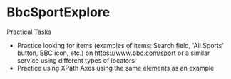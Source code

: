 # BbcSportExplore

Practical Tasks

 - Practice looking for items (examples of items: Search field, 'All Sports' button, BBC icon, etc.) 
on https://www.bbc.com/sport or a similar service using different types of locators
 - Practice using XPath Axes using the same elements as an example
